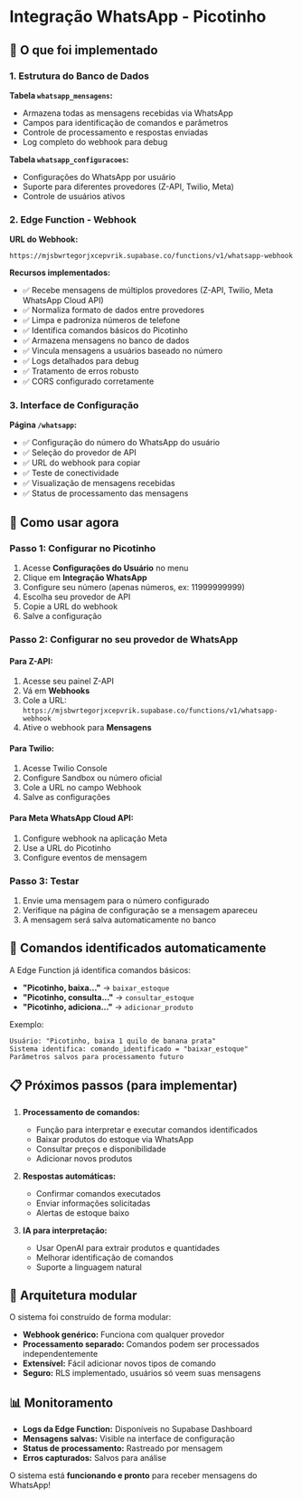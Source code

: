 # Integração WhatsApp - Picotinho

## 📱 O que foi implementado

### 1. Estrutura do Banco de Dados

**Tabela `whatsapp_mensagens`:**
- Armazena todas as mensagens recebidas via WhatsApp
- Campos para identificação de comandos e parâmetros
- Controle de processamento e respostas enviadas
- Log completo do webhook para debug

**Tabela `whatsapp_configuracoes`:**
- Configurações do WhatsApp por usuário
- Suporte para diferentes provedores (Z-API, Twilio, Meta)
- Controle de usuários ativos

### 2. Edge Function - Webhook

**URL do Webhook:**
```
https://mjsbwrtegorjxcepvrik.supabase.co/functions/v1/whatsapp-webhook
```

**Recursos implementados:**
- ✅ Recebe mensagens de múltiplos provedores (Z-API, Twilio, Meta WhatsApp Cloud API)
- ✅ Normaliza formato de dados entre provedores
- ✅ Limpa e padroniza números de telefone
- ✅ Identifica comandos básicos do Picotinho
- ✅ Armazena mensagens no banco de dados
- ✅ Vincula mensagens a usuários baseado no número
- ✅ Logs detalhados para debug
- ✅ Tratamento de erros robusto
- ✅ CORS configurado corretamente

### 3. Interface de Configuração

**Página `/whatsapp`:**
- ✅ Configuração do número do WhatsApp do usuário
- ✅ Seleção do provedor de API
- ✅ URL do webhook para copiar
- ✅ Teste de conectividade
- ✅ Visualização de mensagens recebidas
- ✅ Status de processamento das mensagens

## 🚀 Como usar agora

### Passo 1: Configurar no Picotinho
1. Acesse **Configurações do Usuário** no menu
2. Clique em **Integração WhatsApp**
3. Configure seu número (apenas números, ex: 11999999999)
4. Escolha seu provedor de API
5. Copie a URL do webhook
6. Salve a configuração

### Passo 2: Configurar no seu provedor de WhatsApp

#### Para Z-API:
1. Acesse seu painel Z-API
2. Vá em **Webhooks** 
3. Cole a URL: `https://mjsbwrtegorjxcepvrik.supabase.co/functions/v1/whatsapp-webhook`
4. Ative o webhook para **Mensagens**

#### Para Twilio:
1. Acesse Twilio Console
2. Configure Sandbox ou número oficial
3. Cole a URL no campo Webhook
4. Salve as configurações

#### Para Meta WhatsApp Cloud API:
1. Configure webhook na aplicação Meta
2. Use a URL do Picotinho
3. Configure eventos de mensagem

### Passo 3: Testar
1. Envie uma mensagem para o número configurado
2. Verifique na página de configuração se a mensagem apareceu
3. A mensagem será salva automaticamente no banco

## 🤖 Comandos identificados automaticamente

A Edge Function já identifica comandos básicos:

- **"Picotinho, baixa..."** → `baixar_estoque`
- **"Picotinho, consulta..."** → `consultar_estoque`  
- **"Picotinho, adiciona..."** → `adicionar_produto`

Exemplo:
```
Usuário: "Picotinho, baixa 1 quilo de banana prata"
Sistema identifica: comando_identificado = "baixar_estoque"
Parâmetros salvos para processamento futuro
```

## 📋 Próximos passos (para implementar)

1. **Processamento de comandos:**
   - Função para interpretar e executar comandos identificados
   - Baixar produtos do estoque via WhatsApp
   - Consultar preços e disponibilidade
   - Adicionar novos produtos

2. **Respostas automáticas:**
   - Confirmar comandos executados
   - Enviar informações solicitadas
   - Alertas de estoque baixo

3. **IA para interpretação:**
   - Usar OpenAI para extrair produtos e quantidades
   - Melhorar identificação de comandos
   - Suporte a linguagem natural

## 🔧 Arquitetura modular

O sistema foi construído de forma modular:

- **Webhook genérico:** Funciona com qualquer provedor
- **Processamento separado:** Comandos podem ser processados independentemente
- **Extensível:** Fácil adicionar novos tipos de comando
- **Seguro:** RLS implementado, usuários só veem suas mensagens

## 📊 Monitoramento

- **Logs da Edge Function:** Disponíveis no Supabase Dashboard
- **Mensagens salvas:** Visible na interface de configuração  
- **Status de processamento:** Rastreado por mensagem
- **Erros capturados:** Salvos para análise

O sistema está **funcionando e pronto** para receber mensagens do WhatsApp!